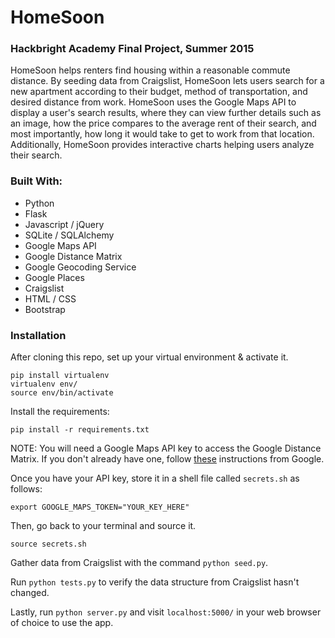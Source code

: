 # HomeSoon
### Hackbright Academy Final Project, Summer 2015
HomeSoon helps renters find housing within a reasonable commute distance. By seeding data from Craigslist, HomeSoon lets users search for a new apartment according to their budget, method of transportation, and desired distance from work. HomeSoon uses the Google Maps API to display a user's search results, where they can view further details such as an image, how the price compares to the average rent of their search, and most importantly, how long it would take to get to work from that location. Additionally, HomeSoon provides interactive charts helping users analyze their search.

### Built With:
- Python
- Flask
- Javascript / jQuery
- SQLite / SQLAlchemy
- Google Maps API
- Google Distance Matrix
- Google Geocoding Service
- Google Places
- Craigslist
- HTML / CSS
- Bootstrap

### Installation

After cloning this repo, set up your virtual environment & activate it.
```
pip install virtualenv
virtualenv env/
source env/bin/activate
```
Install the requirements:
```
pip install -r requirements.txt
```
NOTE: You will need a Google Maps API key to access the Google Distance Matrix. If you don't already have one, follow [these](https://developers.google.com/maps/documentation/javascript/tutorial) instructions from Google.

Once you have your API key, store it in a shell file called `secrets.sh` as follows:
```
export GOOGLE_MAPS_TOKEN="YOUR_KEY_HERE"
```

Then, go back to your terminal and source it.
```
source secrets.sh
```

Gather data from Craigslist with the command `python seed.py`.

Run `python tests.py` to verify the data structure from Craigslist hasn't changed.

Lastly, run `python server.py` and visit `localhost:5000/` in your web browser of choice to use the app.
